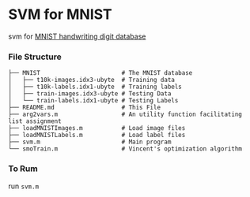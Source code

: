 ﻿# SVM for MNIST
svm for [MNIST handwriting digit database](http://yann.lecun.com/exdb/mnist/)

### File Structure
```
├── MNIST                       # The MNIST database
│   ├── t10k-images.idx3-ubyte  # Training data
│   ├── t10k-labels.idx1-ubyte  # Training labels
│   ├── train-images.idx3-ubyte # Testing Data
│   └── train-labels.idx1-ubyte # Testing Labels
├── README.md                   # This File
├── arg2vars.m                  # An utility function facilitating list assignment
├── loadMNISTImages.m           # Load image files
├── loadMNISTLabels.m           # Load label files
├── svm.m                       # Main program
└── smoTrain.m                  # Vincent's optimization algorithm
```

### To Rum
run ``svm.m``
